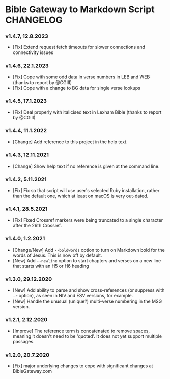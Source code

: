 # Bible Gateway to Markdown Script CHANGELOG

### v1.4.7, 12.8.2023
- [Fix] Extend request fetch timeouts for slower connections and connectivity issues

### v1.4.6, 22.1.2023
- [Fix] Cope with some odd data in verse numbers in LEB and WEB (thanks to report by @CGIII)
- [Fix] Cope with a change to BG data for single verse lookups

### v1.4.5, 17.1.2023
- [Fix] Deal properly with italicised text in Lexham Bible (thanks to report by @CGIII)

### v1.4.4, 11.1.2022
- [Change] Add reference to this project in the help text.

### v1.4.3, 12.11.2021
- [Change] Show help text if no reference is given at the command line.

### v1.4.2, 5.11.2021
- [Fix] Fix so that script will use user's selected Ruby installation, rather than the default one, which at least on macOS is very out-dated.

### v1.4.1, 28.5.2021
- [Fix] Fixed Crossref markers were being truncated to a single character after the 26th Crossref.

### v1.4.0, 1.2.2021
- [Change/New] Add `--boldwords` option to turn on Markdown bold for the words of Jesus. This is now off by default.
- [New] Add `--newline` option to start chapters and verses on a new line that starts with an H5 or H6 heading

### v1.3.0, 29.12.2020
- [New] Add ability to parse and show cross-references (or suppress with `-r` option), as seen in NIV and ESV versions, for example.
- [New] Handle the unusual (unique?) multi-verse numbering in the MSG version.

### v1.2.1, 2.12.2020
- [Improve] The reference term is concatenated to remove spaces, meaning it doesn't need to be 'quoted'. It does not yet support multiple passages.

### v1.2.0, 20.7.2020
- [Fix] major underlying changes to cope with significant changes at BibleGateway.com
